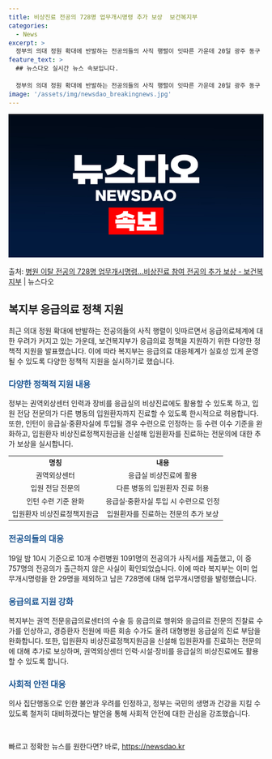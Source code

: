 ```yaml
---
title: 비상진료 전공의 728명 업무개시명령 추가 보상  보건복지부
categories:
  - News
excerpt: >
  정부의 의대 정원 확대에 반발하는 전공의들의 사직 행렬이 잇따른 가운데 20일 광주 동구 조선대병원에서 환자…
feature_text: >
  ## 뉴스다오 실시간 뉴스 속보입니다.

  정부의 의대 정원 확대에 반발하는 전공의들의 사직 행렬이 잇따른 가운데 20일 광주 동구 조선대병원에서 환자…
image: '/assets/img/newsdao_breakingnews.jpg'
---
```


![뉴스다오 속보](/assets/img/newsdao_breakingnews.jpg)

<p>출처: <a href="https://newsdao.kr/3189" rel="dofollow">병원 이탈 전공의 728명 업무개시명령…비상진료 참여 전공의 추가 보상 - 보건복지부</a> | 뉴스다오</p>

<h2 data-ke-size="size26">복지부 응급의료 정책 지원</h2>
<p data-ke-size="size16">최근 의대 정원 확대에 반발하는 전공의들의 사직 행렬이 잇따르면서 응급의료체계에 대한 우려가 커지고 있는 가운데, 보건복지부가 응급의료 정책을 지원하기 위한 다양한 정책적 지원을 발표했습니다. 이에 따라 복지부는 응급의료 대응체계가 실효성 있게 운영될 수 있도록 다양한 정책적 지원을 실시하기로 했습니다.</p>

<h3><b><span style="color: #1a5490;">다양한 정책적 지원 내용</span></b></h3>
<p data-ke-size="size16">정부는 권역외상센터 인력과 장비를 응급실의 비상진료에도 활용할 수 있도록 하고, 입원 전담 전문의가 다른 병동의 입원환자까지 진료할 수 있도록 한시적으로 허용합니다. 또한, 인턴이 응급실·중환자실에 투입될 경우 수련으로 인정하는 등 수련 이수 기준을 완화하고, 입원환자 비상진료정책지원금을 신설해 입원환자를 진료하는 전문의에 대한 추가 보상을 실시합니다.</p>
  
<table>
  <tr>
    <td style="text-align: center; height: 17px;"><b>명칭</b></td>
    <td style="text-align: center; height: 17px;"><b>내용</b></td>
  </tr>
  <tr>
    <td style="text-align: center; height: 17px;">권역외상센터</td>
    <td style="text-align: center; height: 17px;">응급실 비상진료에 활용</td>
  </tr>
  <tr>
    <td style="text-align: center; height: 17px;">입원 전담 전문의</td>
    <td style="text-align: center; height: 17px;">다른 병동의 입원환자 진료 허용</td>
  </tr>
  <tr>
    <td style="text-align: center; height: 17px;">인턴 수련 기준 완화</td>
    <td style="text-align: center; height: 17px;">응급실·중환자실 투입 시 수련으로 인정</td>
  </tr>
  <tr>
    <td style="text-align: center; height: 17px;">입원환자 비상진료정책지원금</td>
    <td style="text-align: center; height: 17px;">입원환자를 진료하는 전문의 추가 보상</td>
  </tr>
</table>

<h3><b><span style="color: #1a5490;">전공의들의 대응</span></b></h3>
<p data-ke-size="size16">19일 밤 10시 기준으로 10개 수련병원 1091명의 전공의가 사직서를 제출했고, 이 중 757명의 전공의가 출근하지 않은 사실이 확인되었습니다. 이에 따라 복지부는 이미 업무개시명령을 한 29명을 제외하고 남은 728명에 대해 업무개시명령을 발령했습니다.</p>

<h3><b><span style="color: #1a5490;">응급의료 지원 강화</span></b></h3>
<p data-ke-size="size16">복지부는 권역 전문응급의료센터의 수술 등 응급의료 행위와 응급의료 전문의 진찰료 수가를 인상하고, 경증환자 전원에 따른 회송 수가도 올려 대형병원 응급실의 진료 부담을 완화합니다. 또한, 입원환자 비상진료정책지원금을 신설해 입원환자를 진료하는 전문의에 대해 추가로 보상하며, 권역외상센터 인력·시설·장비를 응급실의 비상진료에도 활용할 수 있도록 합니다.</p>

<h3><b><span style="color: #1a5490;">사회적 안전 대응</span></b></h3>
<p data-ke-size="size16">의사 집단행동으로 인한 불안과 우려를 인정하고, 정부는 국민의 생명과 건강을 지킬 수 있도록 철저히 대비하겠다는 발언을 통해 사회적 안전에 대한 관심을 강조했습니다.</p>

<p data-ke-size="size16">&nbsp;</p> 

빠르고 정확한 뉴스를 원한다면? 바로, <a href="https://newsdao.kr" rel="dofollow">https://newsdao.kr</a>


